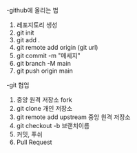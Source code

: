 -github에 올리는 법
1. 레포지토리 생성
2. git init
3. git add .
4. git remote add origin (git url)
5. git commit -m "메세지"
6. git branch -M main
7. git push origin main

-git 협업
1. 중앙 원격 저장소 fork
2. git clone 개인 저장소
3. git remote add upstream 중앙 원격 저장소
4. git checkout -b 브랜치이름
5. 커밋, 푸쉬
6. Pull Request
